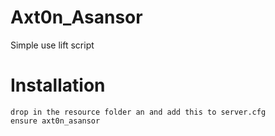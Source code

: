 # Axt0n_Asansor
Simple use lift script

# Installation
    drop in the resource folder an and add this to server.cfg
    ensure axt0n_asansor
